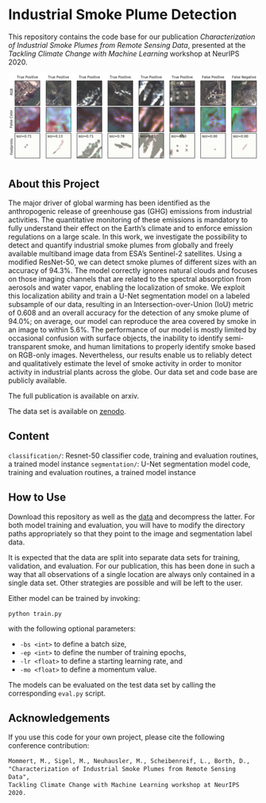 # Industrial Smoke Plume Detection

This repository contains the code base for our publication *Characterization of Industrial Smoke Plumes from
Remote Sensing Data*, presented at the *Tackling Climate Change with Machine
 Learning* workshop at NeurIPS 2020.


![segmentation example images](segmentation.png "Segmentation Example Images")

 
## About this Project

The major driver of global warming has been identified as the anthropogenic release
of greenhouse gas (GHG) emissions from industrial activities. The quantitative
monitoring of these emissions is mandatory to fully understand their effect on the
Earth’s climate and to enforce emission regulations on a large scale. In this work,
we investigate the possibility to detect and quantify industrial smoke plumes from
globally and freely available multiband image data from ESA’s Sentinel-2 satellites.
Using a modified ResNet-50, we can detect smoke plumes of different sizes with
an accuracy of 94.3%. The model correctly ignores natural clouds and focuses on
those imaging channels that are related to the spectral absorption from aerosols and
water vapor, enabling the localization of smoke. We exploit this localization ability
and train a U-Net segmentation model on a labeled subsample of our data, resulting
in an Intersection-over-Union (IoU) metric of 0.608 and an overall accuracy for
the detection of any smoke plume of 94.0%; on average, our model can reproduce
the area covered by smoke in an image to within 5.6%. The performance of our
model is mostly limited by occasional confusion with surface objects, the inability
to identify semi-transparent smoke, and human limitations to properly identify
smoke based on RGB-only images. Nevertheless, our results enable us to reliably
detect and qualitatively estimate the level of smoke activity in order to monitor
activity in industrial plants across the globe. Our data set and code base are publicly
available.

The full publication is available on arxiv.

The data set is available on [zenodo](http://doi.org/10.5281/zenodo.4250706).

## Content

`classification/`: Resnet-50 classifier code, training and evaluation
 routines, a trained model instance
`segmentation/`: U-Net segmentation model code, training and evaluation
 routines, a trained model instance

 
## How to Use

Download this repository as well as the 
[data](http://doi.org/10.5281/zenodo.4250706) and decompress the latter. For
both model training and evaluation, you will have to modify the directory
paths appropriately so that they point to the image and segmentation label
data.
   
It is expected that the data are split into separate data sets for training, 
validation, and evaluation. For our publication, this has been done in such a
way that all observations of a single location are always only contained in a 
single data set. Other strategies are possible and will be left to the user. 

Either model can be trained by invoking:

    python train.py
    
with the following optional parameters:
    
* `-bs <int>` to define a batch size,
* `-ep <int>` to define the number of training epochs,
* `-lr <float>` to define a starting learning rate, and
* `-mo <float>` to define a momentum value.

The models can be evaluated on the test data set by calling the corresponding
 `eval.py` script.
 
 
## Acknowledgements

If you use this code for your own project, please cite the following
conference contribution:

    Mommert, M., Sigel, M., Neuhausler, M., Scheibenreif, L., Borth, D.,
    "Characterization of Industrial Smoke Plumes from Remote Sensing Data",
    Tackling Climate Change with Machine Learning workshop at NeurIPS 2020.